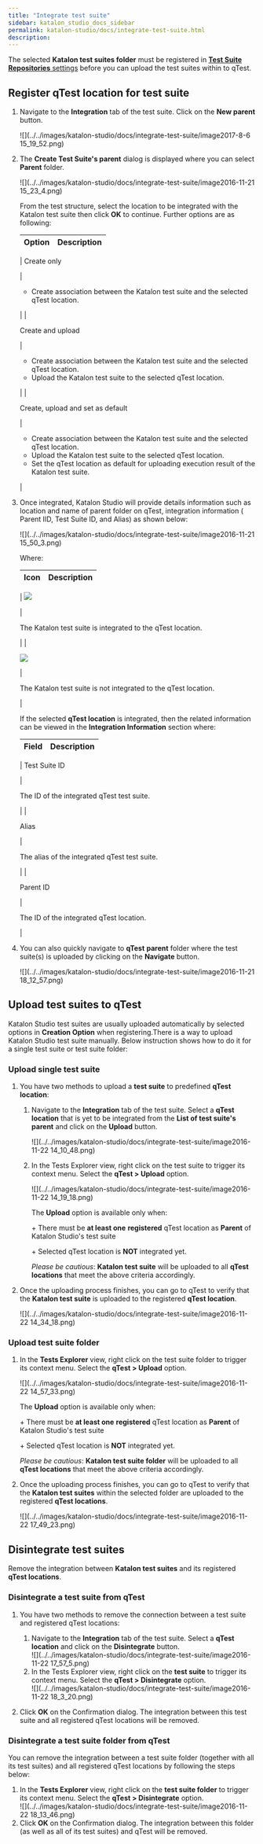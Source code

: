 ```yaml
---
title: "Integrate test suite" 
sidebar: katalon_studio_docs_sidebar
permalink: katalon-studio/docs/integrate-test-suite.html 
description: 
---
```

The selected **Katalon test suites folder** must be registered in [**Test Suite Repositories** settings](https://docs.katalon.com/display/KD/qTest+Integration) before you can upload the test suites within to qTest.

Register qTest location for test suite
--------------------------------------

1.  Navigate to the **Integration** tab of the test suite. Click on the **New parent** button.  
      
    ![](../../images/katalon-studio/docs/integrate-test-suite/image2017-8-6 15_19_52.png)  
      
    
2.  The **Create Test Suite's parent** dialog is displayed where you can select **Parent** folder.
    
      
    ![](../../images/katalon-studio/docs/integrate-test-suite/image2016-11-21 15_23_4.png)
    
      
    From the test structure, select the location to be integrated with the Katalon test suite then click **OK** to continue. Further options are as following:
    
    | Option | Description |
    | --- | --- |
    | 
    Create only
    
     | 
    
    *   Create association between the Katalon test suite and the selected qTest location.
    
     |
    | 
    
    Create and upload
    
     | 
    
    *   Create association between the Katalon test suite and the selected qTest location.
    *   Upload the Katalon test suite to the selected qTest location.
    
     |
    | 
    
    Create, upload and set as default
    
     | 
    
    *   Create association between the Katalon test suite and the selected qTest location.
    *   Upload the Katalon test suite to the selected qTest location.
    *   Set the qTest location as default for uploading execution result of the Katalon test suite.
    
     |
    
3.  Once integrated, Katalon Studio will provide details information such as location and name of parent folder on qTest, integration information ( Parent IID, Test Suite ID, and Alias) as shown below:
    
      
    ![](../../images/katalon-studio/docs/integrate-test-suite/image2016-11-21 15_50_3.png)
    
    Where:
    
    | Icon | Description |
    | --- | --- |
    | 
    ![](../../images/katalon-studio/docs/integrate-test-suite/84.png)
    
     | 
    
    The Katalon test suite is integrated to the qTest location.
    
     |
    | 
    
    ![](../../images/katalon-studio/docs/integrate-test-suite/85.png)
    
     | 
    
    The Katalon test suite is not integrated to the qTest location.
    
     |
    
    If the selected **qTest location** is integrated, then the related information can be viewed in the **Integration Information** section where:
    
    | Field | Description |
    | --- | --- |
    | 
    Test Suite ID
    
     | 
    
    The ID of the integrated qTest test suite.
    
     |
    | 
    
    Alias
    
     | 
    
    The alias of the integrated qTest test suite.
    
     |
    | 
    
    Parent ID
    
     | 
    
    The ID of the integrated qTest location.
    
     |
    
4.  You can also quickly navigate to **qTest** **parent** folder where the test suite(s) is uploaded by clicking on the **Navigate** button.  
      
    ![](../../images/katalon-studio/docs/integrate-test-suite/image2016-11-21 18_12_57.png)

Upload test suites to qTest
---------------------------

Katalon Studio test suites are usually uploaded automatically by selected options in **Creation Option** when registering.There is a way to upload Katalon Studio test suite manually. Below instruction shows how to do it for a single test suite or test suite folder:

### Upload single test suite

1.  You have two methods to upload a **test suite** to predefined **qTest location**:  
      
    1.  Navigate to the **Integration** tab of the test suite. Select a **qTest location** that is yet to be integrated from the **List of test suite's parent** and click on the **Upload** button.  
          
        ![](../../images/katalon-studio/docs/integrate-test-suite/image2016-11-22 14_10_48.png)  
          
        
    2.  In the Tests Explorer view, right click on the test suite to trigger its context menu. Select the **qTest > Upload** option.
        
        ![](../../images/katalon-studio/docs/integrate-test-suite/image2016-11-22 14_19_18.png)
        
        The **Upload** option is available only when:
        
        \+ There must be **at least one** **registered** qTest location as **Parent** of Katalon Studio's test suite
        
        \+ Selected qTest location is **NOT** integrated yet.
        
        _Please be cautious_: **Katalon test suite** will be uploaded to all **qTest locations** that meet the above criteria accordingly.
        
2.  Once the uploading process finishes, you can go to qTest to verify that the **Katalon test suite** is uploaded to the registered **qTest location**.  
      
    ![](../../images/katalon-studio/docs/integrate-test-suite/image2016-11-22 14_34_18.png)

### Upload test suite folder

1.  In the **Tests Explorer** view, right click on the test suite folder to trigger its context menu. Select the **qTest > Upload** option.
    
    ![](../../images/katalon-studio/docs/integrate-test-suite/image2016-11-22 14_57_33.png)
    
    The **Upload** option is available only when:
    
    \+ There must be **at least one** **registered** qTest location as **Parent** of Katalon Studio's test suite
    
    \+ Selected qTest location is **NOT** integrated yet.
    
    _Please be cautious_: **Katalon test suite folder** will be uploaded to all **qTest locations** that meet the above criteria accordingly.
    
2.  Once the uploading process finishes, you can go to qTest to verify that the **Katalon test suites** within the selected folder are uploaded to the registered **qTest locations**.  
      
    ![](../../images/katalon-studio/docs/integrate-test-suite/image2016-11-22 17_49_23.png)

Disintegrate test suites
------------------------

Remove the integration between **Katalon test suites** and its registered **qTest locations**.

### Disintegrate a test suite from qTest

1.  You have two methods to remove the connection between a test suite and registered qTest locations:
    1.  Navigate to the **Integration** tab of the test suite. Select a **qTest location** and click on the **Disintegrate** button.  
        ![](../../images/katalon-studio/docs/integrate-test-suite/image2016-11-22 17_57_5.png)
    2.  In the Tests Explorer view, right click on the **test suite** to trigger its context menu. Select the **qTest > Disintegrate** option.  
        ![](../../images/katalon-studio/docs/integrate-test-suite/image2016-11-22 18_3_20.png)  
          
        
2.  Click **OK** on the Confirmation dialog. The integration between this test suite and all registered qTest locations will be removed.

### Disintegrate a test suite folder from qTest

You can remove the integration between a test suite folder (together with all its test suites) and all registered qTest locations by following the steps below:

1.  In the **Tests Explorer** view, right click on the **test suite folder** to trigger its context menu. Select the **qTest > Disintegrate** option.  
    ![](../../images/katalon-studio/docs/integrate-test-suite/image2016-11-22 18_13_46.png)
2.  Click **OK** on the Confirmation dialog. The integration between this folder (as well as all of its test suites) and qTest will be removed.